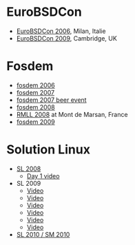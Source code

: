 # EuroBSDCon
 * [EuroBSDCon 2006](http://www.osorio.me/photos/album.pl?album=milano112006), Milan, Italie
 * [EuroBSDCon 2009](http://www.osorio.me/photos/album.pl?album=2009EuroBSDCon), Cambridge, UK

# Fosdem
 * [fosdem 2006](http://www.osorio.me/photos/album.pl?album=fosdem2006)
 * [fosdem 2007](http://www.osorio.me/photos/album.pl?album=fosdem2007)
 * [fosdem 2007 beer event](http://www.osorio.me/photos/album.pl?album=fosdem2007-beer)
 * [fosdem 2008](http://www.osorio.me/photos/album.pl?album=fosdem2008)
 * [RMLL 2008](http://www.osorio.me/photos/album.pl?album=rmll2008) at Mont de Marsan, France
 * [fosdem 2009](http://www.osorio.me/photos/album.pl?album=fosdem2009)

# Solution Linux
 * [SL 2008](http://www.osorio.me/photos/album.pl?album=sl2008)
    * [Day 1 video](https://www.osorio.me/photos/data/sl2008/day1/MVI_3473.AVI)
 * SL 2009
    * [Video](https://www.osorio.me/photos/data/boucherie2009/01042009211.mp4)
    * [Video](https://www.osorio.me/photos/data/boucherie2009/01042009215.mp4)
    * [Video](https://www.osorio.me/photos/data/boucherie2009/31032009202.mp4)
    * [Video](https://www.osorio.me/photos/data/boucherie2009/31032009203.mp4)
    * [Video](https://www.osorio.me/photos/data/boucherie2009/vidz-sl09-1.mp4)
    * [Video](https://www.osorio.me/photos/data/boucherie2009/vidz-sl09-2.mp4)
 * [SL 2010 / SM 2010](https://www.osorio.me/photos/album.pl?album=2010SL)
